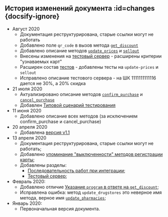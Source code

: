 ## История изменений документа :id=changes {docsify-ignore}

* Август 2020
  * Документация реструктурирована, старые ссылки могут не работать
  * Добавлено поле `qr_code` в вызов метода [`get_discount`](/methods/get_discount.md)
  * Добавлено описание методов [`update_prices`](/methods/update_prices.md) и [`sellout`](/methods/sellout.md)
  * Внесены изменения на [тестовый сервер](/test-server.md) - расширены критерии "узнаваемых карт"
  * Расширен состав [тестов](/test-cases.md) - добавлены тесты на `update-prices` и `sellout`
  * Исправлено описание тестового сервера - на ШК 1111111111116 дается не 30%, а 20% скидка
* 21 июля 2020
  * Актуализировано описание методов [`confirm_purchase`](/methods/confirm_purchase.md) и [`cancel_purchase`](/methods/cancel_purchase.md)
  * Добавлен [Типовой сценарий тестирования](/test-cases.md)
* 11 июня 2020
  * Добавлено описание всех методов (за исключением confirm_purchase и cancel_purchase)
* 20 апреля 2020
  * Добавлена [версия v1.1](/connect.md#api-versions)
* 13 апреля 2020
  * Документация реструктурирована, старые ссылки могут не работать;
  * Добавлено [упоминание "выключенности" методов регистрации карты](/like_changes.md#register);
  * Добавлены разделы:
      * [Последовательность работ при интеграции](/howto.md);
      * [Тестовый сервер](/test-server.md);
* Февраль 2020:
  * Добавлено отличие [Указание `program` в ответе на `get_discount`](/like_changes#program-in-get-discount);
  * Исправлена ошибка: метод `update_drugstores` это неверное имя метода, верное имя  [`update_pharmacies`](/like_changes#update_pharmacies);
* Январь 2020:
  * Первоначальная версия документа.
